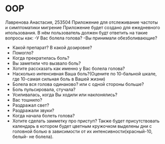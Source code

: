 # OOP
Лавренова Анастасия, 253504
Приложение для отслеживание частоты и симптоматики мигрение
Приложение будет создано для ежедневного ипользования. В нём пользователь должен будт ответить на такие вопросы как:
-У Вас болела голова?
-Вы принимали обезболивающие?
- Какой препарат? В какой дозировке?
- Помогло?
- Когда прекратилась боль?
- Вы заметили что вызвало боль?
- Хотите рассказать как именно у Вас болела голова?
- Насколько интенсивная Ваша боль?(Оцените по 10-бальной шкале, где 10-самая сильная боль в Вашей жизни)
- Болела вся голова одинаково? или с одной стороны больше?
- Боль пульсировала, стучала?
- Усиливалась, когда Вы ходили или наклонялись?
- Вас тошнило?
- Раздражал свет?
- Раздражали звуки?
- Когда начала болеть голова?
- Хотите сделать замметку про приступ?
  Также будет присутствовать календарь в котором будет цветным кружочком выделены дни с головной болью в зависимости от их интенсивности(красный-10, белый- не болела).

